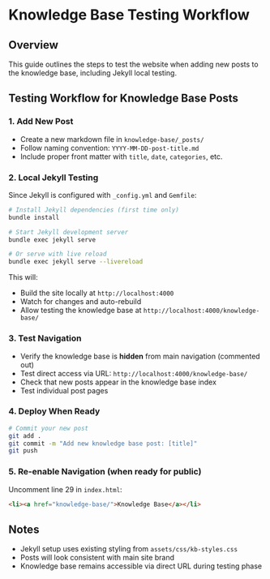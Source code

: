 # Knowledge Base Testing Workflow

## Overview
This guide outlines the steps to test the website when adding new posts to the knowledge base, including Jekyll local testing.

## Testing Workflow for Knowledge Base Posts

### 1. Add New Post
- Create a new markdown file in `knowledge-base/_posts/` 
- Follow naming convention: `YYYY-MM-DD-post-title.md`
- Include proper front matter with `title`, `date`, `categories`, etc.

### 2. Local Jekyll Testing
Since Jekyll is configured with `_config.yml` and `Gemfile`:

```bash
# Install Jekyll dependencies (first time only)
bundle install

# Start Jekyll development server
bundle exec jekyll serve

# Or serve with live reload
bundle exec jekyll serve --livereload
```

This will:
- Build the site locally at `http://localhost:4000`
- Watch for changes and auto-rebuild
- Allow testing the knowledge base at `http://localhost:4000/knowledge-base/`

### 3. Test Navigation
- Verify the knowledge base is **hidden** from main navigation (commented out)
- Test direct access via URL: `http://localhost:4000/knowledge-base/`
- Check that new posts appear in the knowledge base index
- Test individual post pages

### 4. Deploy When Ready
```bash
# Commit your new post
git add .
git commit -m "Add new knowledge base post: [title]"
git push
```

### 5. Re-enable Navigation (when ready for public)
Uncomment line 29 in `index.html`:
```html
<li><a href="knowledge-base/">Knowledge Base</a></li>
```

## Notes
- Jekyll setup uses existing styling from `assets/css/kb-styles.css`
- Posts will look consistent with main site brand
- Knowledge base remains accessible via direct URL during testing phase
